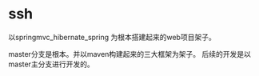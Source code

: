 # ssh
以springmvc_hibernate_spring 为根本搭建起来的web项目架子。

master分支是根本。并以maven构建起来的三大框架为架子。
后续的开发是以master主分支进行开发的。
